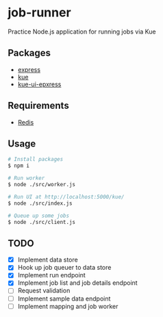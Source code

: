 # job-runner
Practice Node.js application for running jobs via Kue

## Packages
* [express](https://github.com/expressjs/express)
* [kue](https://github.com/Automattic/kue/)
* [kue-ui-epxress](https://github.com/stonecircle/kue-ui-express)

## Requirements
* [Redis](https://redis.io)

## Usage

```bash
# Install packages
$ npm i

# Run worker
$ node ./src/worker.js

# Run UI at http://localhost:5000/kue/
$ node ./src/index.js

# Queue up some jobs
$ node ./src/client.js
```

## TODO
- [x] Implement data store
- [x] Hook up job queuer to data store
- [x] Implement run endpoint
- [x] Implement job list and job details endpoint
- [ ] Request validation
- [ ] Implement sample data endpoint
- [ ] Implement mapping and job worker